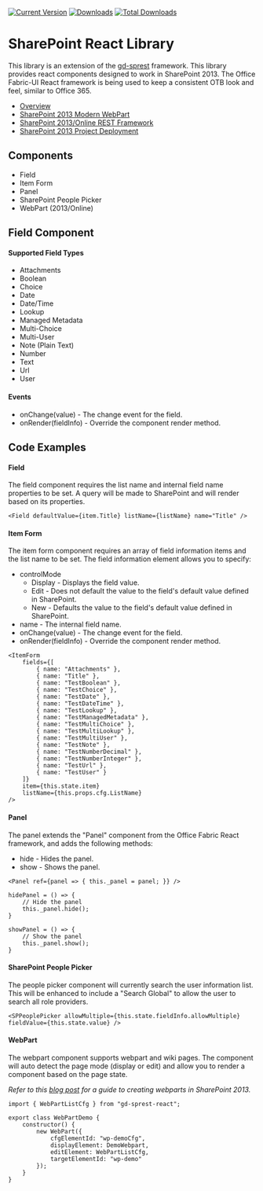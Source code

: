 [![Current Version](https://badge.fury.io/js/gd-sprest-react.svg)](https://www.npmjs.com/package/gd-sprest-react)
[![Downloads](https://img.shields.io/npm/dm/gd-sprest-react.svg)](https://www.npmjs.com/package/gd-sprest-react)
[![Total Downloads](https://img.shields.io/npm/dt/gd-sprest-react.svg)](https://www.npmjs.com/package/gd-sprest-react)

# SharePoint React Library
This library is an extension of the [gd-sprest](https://gunjandatta.github.io/sprest) framework. This library provides react components designed to work in SharePoint 2013. The Office Fabric-UI React framework is being used to keep a consistent OTB look and feel, similar to Office 365.
* [Overview](http://dattabase.com/sharepoint-react-components/)
* [SharePoint 2013 Modern WebPart](http://dattabase.com/sharepoint-2013-modern-webpart)
* [SharePoint 2013/Online REST Framework](https://gunjandatta.github.io/sprest)
* [SharePoint 2013 Project Deployment](http://dattabase.com/sharepoint-2013-project-deployment/)

## Components
* Field
* Item Form
* Panel
* SharePoint People Picker
* WebPart (2013/Online)

## Field Component
#### Supported Field Types
* Attachments
* Boolean
* Choice
* Date
* Date/Time
* Lookup
* Managed Metadata
* Multi-Choice
* Multi-User
* Note (Plain Text)
* Number
* Text
* Url
* User

#### Events
* onChange(value) - The change event for the field.
* onRender(fieldInfo) - Override the component render method.

## Code Examples
#### Field
The field component requires the list name and internal field name properties to be set. A query will be made to SharePoint and will render based on its properties.
```
<Field defaultValue={item.Title} listName={listName} name="Title" />
```


#### Item Form
The item form component requires an array of field information items and the list name to be set. The field information element allows you to specify:
* controlMode
    * Display - Displays the field value.
    * Edit - Does not default the value to the field's default value defined in SharePoint.
    * New - Defaults the value to the field's default value defined in SharePoint.
* name - The internal field name.
* onChange(value) - The change event for the field.
* onRender(fieldInfo) - Override the component render method.
```
<ItemForm
    fields={[
        { name: "Attachments" },
        { name: "Title" },
        { name: "TestBoolean" },
        { name: "TestChoice" },
        { name: "TestDate" },
        { name: "TestDateTime" },
        { name: "TestLookup" },
        { name: "TestManagedMetadata" },
        { name: "TestMultiChoice" },
        { name: "TestMultiLookup" },
        { name: "TestMultiUser" },
        { name: "TestNote" },
        { name: "TestNumberDecimal" },
        { name: "TestNumberInteger" },
        { name: "TestUrl" },
        { name: "TestUser" }
    ]}
    item={this.state.item}
    listName={this.props.cfg.ListName}
/>
```

#### Panel
The panel extends the "Panel" component from the Office Fabric React framework, and adds the following methods:
* hide - Hides the panel.
* show - Shows the panel.
```
<Panel ref={panel => { this._panel = panel; }} />

hidePanel = () => {
    // Hide the panel
    this._panel.hide();
}

showPanel = () => {
    // Show the panel
    this._panel.show();
}

```

#### SharePoint People Picker
The people picker component will currently search the user information list. This will be enhanced to include a "Search Global" to allow the user to search all role providers.
```
<SPPeoplePicker allowMultiple={this.state.fieldInfo.allowMultiple} fieldValue={this.state.value} />
```


#### WebPart
The webpart component supports webpart and wiki pages. The component will auto detect the page mode (display or edit) and allow you to render a component based on the page state.

_Refer to this [blog post](http://dattabase.com/sharepoint-2013-modern-webpart/) for a guide to creating webparts in SharePoint 2013._
```
import { WebPartListCfg } from "gd-sprest-react";

export class WebPartDemo {
    constructor() {
        new WebPart({
            cfgElementId: "wp-demoCfg",
            displayElement: DemoWebpart,
            editElement: WebPartListCfg,
            targetElementId: "wp-demo"
        });
    }
}
```